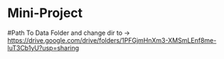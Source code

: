 # Mini-Project
#Path To Data Folder and change dir to  -> https://drive.google.com/drive/folders/1PFGjmHnXm3-XMSmLEnf8me-luT3Cb1yU?usp=sharing

